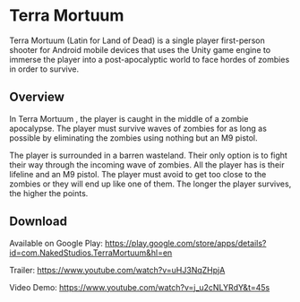 # Terra Mortuum

Terra Mortuum  (Latin for  Land of Dead) is a single player first-person shooter for Android mobile devices that uses the Unity game engine to immerse the player into a post-apocalyptic world to face hordes of zombies in order to survive.

## Overview

In  Terra Mortuum , the player is caught in the middle of a zombie apocalypse. The player must survive waves of zombies for as long as possible by eliminating the zombies using nothing but an M9 pistol.

The player is surrounded in a barren wasteland. Their only option is to fight their way through the incoming wave of zombies. All the player has is their lifeline and an M9 pistol. The player must avoid to get too close to the zombies or they will end up like one of them. The longer the player survives, the higher the points.

## Download

Available on Google Play: https://play.google.com/store/apps/details?id=com.NakedStudios.TerraMortuum&hl=en

Trailer: https://www.youtube.com/watch?v=uHJ3NqZHpjA

Video Demo: https://www.youtube.com/watch?v=j_u2cNLYRdY&t=45s
